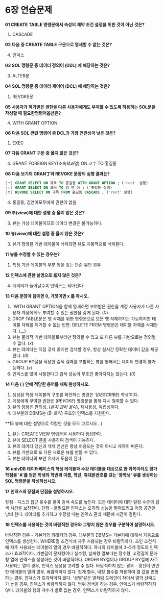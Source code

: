 # 6장 연습문제

**01 CREATE TABLE 명령문에서 속성의 제약 조건 설정을 위한 것이 아닌 것은?**

1. CASCADE

**02 다음 중 CREATE TABLE 구문으로 명세할 수 없는 것은?**

4. 인덱스

**03 SOL 명령문 중 데이터 정의어 (DDL) 에 해당하는 것은?**

3. ALTER문

**04 SOL 명령문 중 데이터 제어어 (DCL) 에 해당하는 것은?**

1. REVOKE문

**05 사용자가 허가받은 권한을 다른 사용자에게도 부여할 수 있도록 허용하는 SOL문을 작성할 때 필요한명령어옵션은?**

4. WITH GRANT OPTION

**06 다음 SOL 관련 명령어 중 DCL과 가장 연관성이 낮은 것은?**

1. EXEC

**07 다음 GRANT 구문 중 옳지 않은 것은?**

4. GRANT FOREIGN KEY(소속학과명) ON 교수 TO 홍길동

**08 다음 보기의 GRAN丁와 REVOKE 문장의 실행 결과는?**

```sql
(ㄱ) GRANT SELECT ON 과목 TO 홍길동 WITH GRANT OPTION ; ('root' 실행)
(ㄴ) GRANT SELECT ON 과목 TO 김 연 아 ; (‘홍길동 실행)
(ㄷ) REVOKE SELECT ON 과목 FROM 홍길동 CASCADE ; ('root' 실행)
```

4. 홍길동, 김연아모두에게 권한이 없음

**09 부(view)에 대한 설명 중 옳지 않은 것은?**

3. 뷰는 가상 테이불이므로 데이터 변경은 불가능하다.

**10 뷰(view)에 대한 설명 중 옳지 않은 것은?**

3. 뷰가 정의된 기반 데이불이 삭제되면 뷰도 자동적으로 삭제된다.

**11 뷰를 수정할 수 있는 경우는?**

1. 특정 기반 데이블의 부분 행을 갖는 단순 뷰인 경우

**12 인덱스에 관한 설명으로 옳지 않은 것은?**

4. 데이터가 늘어날수록 인덱스는 작아진다.

**13 다음 문장아 참이먼 0, 거짓이면 x 를 하시오.**

1. 'WITH GRANT OPTION을 함께 명세하면 부여받은 권한을 계정 사용자가 다른 사용자 계정에게도 부여할 수 있는 권한을 갖게 된다. (_0_)
2. DROP TABLE문은 행 삭제를 위한 명령문으로 모든 행 삭제까지는 가능하지만 테이불 자체를 제거할 수 없는 반면. DELETE FROM 명령문은 테이불 자체를 삭제한다. (__)
3. 뷰는 물리적 기반 테이블로부터만 정의될 수 있고 또 다른 뷰를 기반으로는 정의될 수 없다. (_x_)
4. 뷰는 데이터는 직접 갖지 않지만 검색할 경우, 항상 실시간 정확한 데이터 값을 제공한다. (_0_)
5. GROUP BY절을 적용한 검색 결과를 포함하는 뷰를 통해서는 데이터 변경이 불가능하다. (_x_)
6. 인덱스를 많이 사용한다고 검색 성능이 무조건 좋아지지는 않는다. (_0_)

**14 다음 ( ) 안에 적당한 용어를 채워 완성하시오.**

1. 생성된 학생 테이불의 구조를 확인하는 명령은 ‘(_DESCRIBE_) 학생’이다.
2. 계정에게 부여한 권한은 (_REVOKE_) 명령문을 통해 다시 철회할 수 있다.
3. 뷰의 장점은 편의성, (_유지 관리 용이_), 재사용성, 독립성이다.
4. 대부분의 DBMS는 (_B-트리_) 구조의 인덱스를 지원한다.

**15 뷰에 대한 설명으로 적합한 것을 모두 고르시오 . (

1. 뷰는 CREATE VIEW 명령문을 사용하여 생성한다.
3. 뷰에 SELECT 문을 사용하여 검색이 가능하다.
6. 뷰의 데이터 갱신과 삭제 연산은 항상 허용되는 것이 아니고 제약이 따른다.
7. 뷰를 기반으로 또 다른 새로운 뷰를 만들 수 있다.
8. 뷰는 데이터의 보안 유지에 도움이 된다.

**16 univDB 데이터베이스의 학생 테이블과 수강 테이블을 대상으로 한 과목이라도 평가학점을 'A'를 얻은 학생의 학번과 이름, 학년, 휴대폰번호를 갖는 '장학생' 뷰를 생성하는 SOL 명령문을 작성하십시오.**

**17 인덱스의 장점과 단점을 설명하시오.**

장점 - 디스크 접근 횟수를 줄여 검색 속도를 높인다.
       모든 데이터에 대한 일정 수준의 검색 시간을 보장한다.
단점 - 불필요한 인덱스는 오히려 성능을 떨어뜨리고 저장 공간만 낭비 한다.
       데이터를 추가하고 수정할 때는 인덱스 관리 때문에 시간이 걸린다.

**18 인덱스를 사용하는 것이 바람직한 경우와 그렇지 않은 경우를 구분하여 설명하시오.**

바람직한 경우 - 기본키와 외래키의 경우. 대부분의 DBMS는 기본키에 대해서 자동으로 인덱스를 생성한다.
                WHERE절 조건식에 자주 사용되는 경우 바람직하다.
                조인 조건식에 자주 사용되는 테이블의 열의 경우 바람직하다.
                하나의 테이블에 3~5개 정도의 인덱스가 효과적이다.
                가변길이 문자형이나 실수형, 날짜형 열보다는 정수형, 고정길이 문자형 열에 인덱스를 생성하는 것이 바람직하다.
                ORDER BY절이나 GROUP BY절에 자주 사용되는 열의 경우, 인덱스 생성을 고려할 수 있다.
바람직하지 않는 경우 - 갱신이 빈번한 테이블의 열의 경우, 바람직하지 않다.
                       집계 함수, 내장 함수를 적용하여 열 값을 변형하는 경우, 인덱스가 효과적이지 않다.
                       '성별'같은 열처럼 도메인이 작아서 열의 선택도가 높을 경우, 인덱스가 바람직하지 않다.
                       범위 검색을 하는 경우, 인덱스가 바람직하지 않다.
                       테이블의 행의 개수가 별로 없는 경우, 인덱스가 바람직하지 않다.
                    
              
